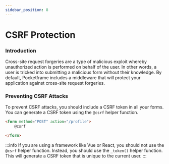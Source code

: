 ```yaml
---
sidebar_position: 8
---
```


# CSRF Protection

### Introduction

Cross-site request forgeries are a type of malicious exploit whereby unauthorized action is performed on behalf of the user. In other words, a user is tricked into submitting a malicious form without their knowledge. By default, Pocketframe includes a middleware that will protect your application against cross-site request forgeries.

### Preventing CSRF Attacks
To prevent CSRF attacks, you should include a CSRF token in all your forms. You can generate a CSRF token using the `@csrf` helper function.

```html showLineNumbers
<form method="POST" action="/profile">
    @csrf

</form>
```

:::info
If you are using a framework like Vue or React, you should not use the `@csrf` helper function. Instead, you should use the `_token()` helper function. This will generate a CSRF token that is unique to the current user.
:::

